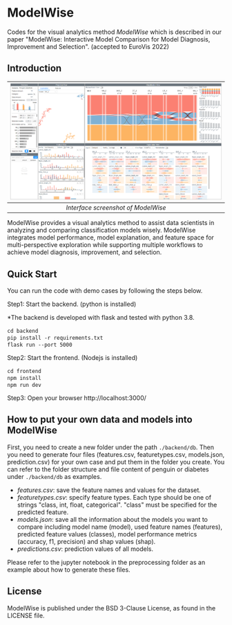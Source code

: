 # ModelWise

Codes for the visual analytics method *ModelWise* which is described in our paper "ModelWise: Interactive Model Comparison for Model
Diagnosis, Improvement and Selection". (accepted to EuroVis 2022)

## Introduction

|![Interface screenshot of ModelWise](modelwisescreenshot.png)|
|:--:| 
| *Interface screenshot of ModelWise* |

ModelWise provides a visual analytics method to assist data scientists in analyzing and comparing
classification models wisely. ModelWise integrates model performance, model explanation,
and feature space for multi-perspective exploration while supporting multiple workflows to achieve model diagnosis, improvement, and selection.


## Quick Start
You can run the code with demo cases by following the steps below.

Step1: Start the backend. (python is installed)

*The backend is developed with flask and tested with python 3.8.
```
cd backend
pip install -r requirements.txt
flask run --port 5000
```
Step2: Start the frontend. (Nodejs is installed)
```
cd frontend
npm install
npm run dev
```
Step3: Open your browser http://localhost:3000/


## How to put your own data and models into ModelWise
First, you need to create a new folder under the path `./backend/db`. Then you need to generate four files (features.csv, featuretypes.csv, models.json, prediction.csv) for your own case and put them in the folder you create. You can refer to the folder structure and file content of penguin or diabetes under `./backend/db` as examples. 

* *features.csv*: save the feature names and values for the dataset.
* *featuretypes.csv*: specify feature types. Each type should be one of strings "class, int, float, categorical". "class" must be specified for the predicted feature.
* *models.json*: save all the information about the models you want to compare including model name (model), used feature names (features), predicted feature values (classes), model performance metrics (accuracy, f1, precision) and shap values (shap).
* *predictions.csv*: prediction values of all models.

Please refer to the jupyter notebook in the preprocessing folder as an example about how to generate these files. 

## License
ModelWise is published under the BSD 3-Clause License, as found in the LICENSE file.
